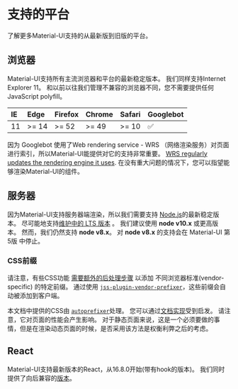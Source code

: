 # 支持的平台

<p class="description">了解更多Material-UI支持的从最新版到旧版的平台。</p>

## 浏览器

Material-UI支持所有主流浏览器和平台的最新稳定版本。 我们同样支持Internet Explorer 11。 和以前以往我们管理不兼容的浏览器不同，您不需要提供任何JavaScript polyfill。

| IE | Edge  | Firefox | Chrome | Safari | Googlebot |
|:-- |:----- |:------- |:------ |:------ |:--------- |
| 11 | >= 14 | >= 52   | >= 49  | >= 10  | ✅         |


因为 Googlebot 使用了Web rendering service - WRS （网络渲染服务）对页面进行索引，所以Material-UI能提供对它的支持非常重要。 [WRS regularly updates the rendering engine it uses](https://webmasters.googleblog.com/2019/05/the-new-evergreen-googlebot.html). 在没有重大问题的情况下，您可以指望能够渲染Material-UI的组件。

## 服务器

因为Material-UI支持服务器端渲染，所以我们需要支持 [Node.js](https://github.com/nodejs/node)的最新稳定版本。 尽可能地支持[维护中的 LTS 版本](https://github.com/nodejs/Release#lts-schedule1) 。 我们建议使用 **node v10.x** 或更高版本。 然而，我们仍然支持 **node v8.x**。 对 **node v8.x** 的支持会在 Material-UI 第5版 中停止。

### CSS前缀

请注意，有些CSS功能 [需要额外的后处理步骤](https://github.com/cssinjs/jss/issues/279) 以添加 不同浏览器标准(vendor-specific) 的特定前缀。 通过使用 [`jss-plugin-vendor-prefixer`](https://www.npmjs.com/package/jss-plugin-vendor-prefixer)，这些前缀会自动被添加到客户端。

本文档中提供的CSS由 [`autoprefixer`](https://www.npmjs.com/package/autoprefixer)处理。 您可以通过[文档实现](https://github.com/mui-org/material-ui/blob/47aa5aeaec1d4ac2c08fd0e84277d6b91e497557/pages/_document.js#L123)受到启发。 请注意，它对页面的性能会产生影响。 对于静态页面来说，这是一个必须要做的事情，但是在渲染动态页面的时候，是否采用该方法是权衡利弊之后的考虑。

## React

Material-UI支持最新版本的React，从16.8.0开始(带有hook的版本)。 我们同时提供了向后兼容的[版本](https://material-ui.com/versions/)。